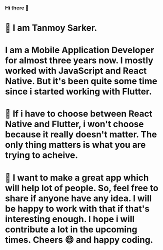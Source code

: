 ### Hi there 👋



# 🌱 I am Tanmoy Sarker.

# I am a Mobile Application Developer for almost three years now. I mostly worked with JavaScript and React Native. But it's been quite some time since i started working with Flutter.

# 🤔 If i have to choose between React Native and Flutter, i won't choose because it really doesn't matter. The only thing matters is what you are trying to acheive.

# 🔭 I want to make a great app which will help lot of people. So, feel free to share if anyone have any idea. I will be happy to work with that if that's interesting enough. I hope i will contribute a lot in the upcoming times. Cheers 😄  and happy coding.


<!--
**tanmoysarker/tanmoysarker** is a ✨ _special_ ✨ repository because its `README.md` (this file) appears on your GitHub profile.
